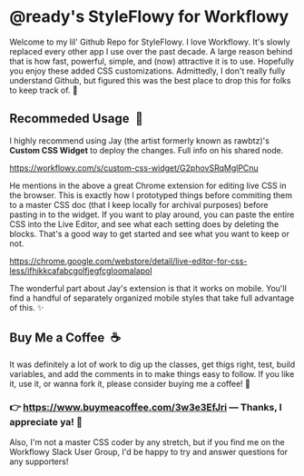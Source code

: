 # @ready's StyleFlowy for Workflowy

Welcome to my lil' Github Repo for StyleFlowy. I love Workflowy. It's slowly replaced every other app I use over the past decade. A large reason behind that is how fast, powerful, simple, and (now) attractive it is to use. Hopefully you enjoy these added CSS customizations. Admittedly, I don't really fully understand Github, but figured this was the best place to drop this for folks to keep track of. 🤗



## Recommeded Usage 📝

I highly recommend using Jay (the artist formerly known as rawbtz)'s **Custom CSS Widget** to deploy the changes. Full info on his shared node. 

https://workflowy.com/s/custom-css-widget/G2phovSRqMglPCnu

He mentions in the above a great Chrome extension for editing live CSS in the browser. This is exactly how I prototyped things before commiting them to a master CSS doc (that I keep locally for archival purposes) before pasting in to the widget. If you want to play around, you can paste the entire CSS into the Live Editor, and see what each setting does by deleting the blocks. That's a good way to get started and see what you want to keep or not. 

https://chrome.google.com/webstore/detail/live-editor-for-css-less/ifhikkcafabcgolfjegfcgloomalapol

The wonderful part about Jay's extension is that it works on mobile. You'll find a handful of separately organized mobile styles that take full advantage of this. ✨

## Buy Me a Coffee ☕

It was definitely a lot of work to dig up the classes, get thigs right, test, build variables, and add the comments in to make things easy to follow. If you like it, use it, or wanna fork it, please consider buying me a coffee! 🤗

### 👉 https://www.buymeacoffee.com/3w3e3EfJri — Thanks, I appreciate ya! 🙏

Also, I'm not a master CSS coder by any stretch, but if you find me on the Workflowy Slack User Group, I'd be happy to try and answer questions for any supporters! 
